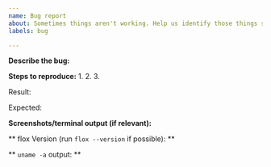 ```yaml
---
name: Bug report
about: Sometimes things aren't working. Help us identify those things so we can fix them!
labels: bug

---
```


**Describe the bug:**

**Steps to reproduce:**
1.
2.
3.

Result:

Expected:


**Screenshots/terminal output (if relevant):**

** flox Version (run `flox --version` if possible): **

** `uname -a` output: **
